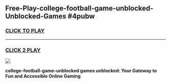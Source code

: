 
## Free-Play-college-football-game-unblocked-Unblocked-Games #4pubw
<h3>
<a href="https://news.freeplayer.one?title=college-football-game-unblocked&ref=8M">CLICK TO PLAY</a></h3>
<hr>

<h3>
<a href="https://news.freeplayer.one?title=college-football-game-unblocked&ref=8M">CLICK 2 PLAY</a>
  
</h3>

<a href="https://news.freeplayer.one?title=college-football-game-unblocked&ref=8M"><img src="https://clearcache.store/games.png"></a>


**college-football-game-unblocked games unblocked: Your Gateway to Fun and Accessible Online Gaming**

